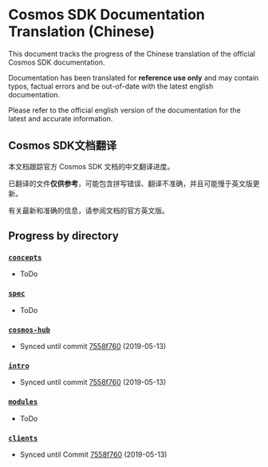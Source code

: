 # Cosmos SDK Documentation Translation (Chinese)

This document tracks the progress of the Chinese translation of the official Cosmos SDK documentation.

Documentation has been translated for **reference use only** and may contain typos, factual errors and be out-of-date with the latest english documentation.

Please refer to the official english version of the documentation for the latest and accurate information.

## Cosmos SDK文档翻译

本文档跟踪官方 Cosmos SDK 文档的中文翻译进度。

已翻译的文件**仅供参考**，可能包含拼写错误、翻译不准确，并且可能慢于英文版更新。

有关最新和准确的信息，请参阅文档的官方英文版。

## Progress by directory

### [`concepts`](../concepts/)

- ToDo

### [`spec`](../spec/)

- ToDo

### [`cosmos-hub`](../cosmos-hub/)

- Synced until commit [7558f760](https://github.com/cosmos/cosmos-sdk/commit/7558f7607918b6337a8b58b8f956d6776f503138) (2019-05-13)

### [`intro`](../intro/)

- Synced until commit [7558f760](https://github.com/cosmos/cosmos-sdk/commit/7558f7607918b6337a8b58b8f956d6776f503138) (2019-05-13)

### [`modules`](../modules/)

- ToDo

### [`clients`](../clients/)

- Synced until Commit [7558f760](https://github.com/cosmos/cosmos-sdk/commit/7558f7607918b6337a8b58b8f956d6776f503138) (2019-05-13)

